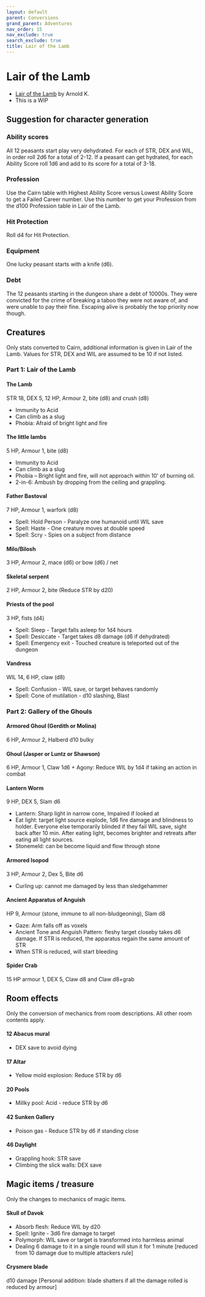 ```yaml
---
layout: default
parent: Conversions
grand_parent: Adventures
nav_order: 15
nav_exclude: true
search_exclude: true
title: Lair of the Lamb
---
```


# Lair of the Lamb

- [Lair of the Lamb](http://goblinpunch.blogspot.com/2020/04/lair-of-lamb-final.html) by Arnold K.
- This is a WIP

## Suggestion for character generation


### Ability scores

All 12 peasants start play very dehydrated. For each of STR, DEX and WIL, in order roll 2d6 for a total of 2-12. If a peasant can get hydrated, for each Ability Score roll 1d6 and add to its score for a total of 3-18.


### Profession

Use the Cairn table with Highest Ability Score versus Lowest Ability Score to get a Failed Career number. Use this number to get your Profession from the d100 Profession table in Lair of the Lamb.


### Hit Protection

Roll d4 for Hit Protection.


### Equipment

One lucky peasant starts with a knife (d6).


### Debt

The 12 peasants starting in the dungeon share a debt of 10000s. They were convicted for the crime of breaking a taboo they were not aware of, and were unable to pay their fine. Escaping alive is probably the top priority now though.


## Creatures

Only stats converted to Cairn, additional information is given in Lair of the Lamb. Values for STR, DEX and WIL are assumed to be 10 if not listed.


### Part 1: Lair of the Lamb


#### The Lamb

STR 18, DEX 5, 12 HP, Armour 2, bite (d8) and crush (d8)



- Immunity to Acid
- Can climb as a slug
- Phobia: Afraid of bright light and fire


#### The little lambs

5 HP, Armour 1, bite (d8)



- Immunity to Acid
- Can climb as a slug
- Phobia – Bright light and fire, will not approach within 10' of burning oil.
- 2-in-6: Ambush by dropping from the ceiling and grappling.


#### Father Bastoval

7 HP, Armour 1, warfork (d8)



- Spell: Hold Person - Paralyze one humanoid until WIL save
- Spell: Haste - One creature moves at double speed
- Spell: Scry - Spies on a subject from distance


#### Milo/Bilosh

3 HP, Armour 2, mace (d6) or bow (d6) / net


#### Skeletal serpent

2 HP, Armour 2, bite (Reduce STR by d20)


#### Priests of the pool

3 HP, fists (d4)



- Spell: Sleep - Target falls asleep for 1d4 hours
- Spell: Desiccate -  Target takes d8 damage (d6 if dehydrated)
- Spell: Emergency exit - Touched creature is teleported out of the dungeon


#### Vandress

WIL 14, 6 HP, claw (d8)



- Spell: Confusion - WIL save, or target behaves randomly
- Spell: Cone of mutilation - d10 slashing, Blast


### Part 2: Gallery of the Ghouls


#### Armored Ghoul (Gerdith or Molina)

6 HP, Armour 2, Halberd d10 bulky


#### Ghoul (Jasper or Luntz or Shawson)

6 HP, Armour 1, Claw 1d6 + Agony: Reduce WIL by 1d4 if taking an action in combat


#### Lantern Worm

9 HP, DEX 5, Slam d6



- Lantern: Sharp light in narrow cone, Impaired if looked at
- Eat light: target light source explode, 1d6 fire damage and blindness to holder. Everyone else temporarily blinded if they fail WIL save, sight back after 10 min. After eating light, becomes brighter and retreats after eating all light sources.
- Stonemeld: can be become liquid and flow through stone


#### Armored Isopod

3 HP, Armour 2, Dex 5, Bite d6



- Curling up: cannot me damaged by less than sledgehammer


#### Ancient Apparatus of Anguish

HP 9, Armour (stone, immune to all non-bludgeoning), Slam d8



- Gaze: Arm falls off as voxels
- Ancient Tone and Anguish Pattern: fleshy target closeby takes d6 damage. If STR is reduced, the apparatus regain the same amount of STR
- When STR is reduced, will start bleeding


#### Spider Crab

15 HP armour 1, DEX 5, Claw d8 and Claw d8+grab


## Room effects

Only the conversion of mechanics from room descriptions. All other room contents apply.


#### 12 Abacus mural



- DEX save to avoid dying


#### 17 Altar



- Yellow mold explosion: Reduce STR by d6


#### 20 Pools



- Millky pool: Acid - reduce STR by d6


#### 42 Sunken Gallery



- Poison gas - Reduce STR by d6 if standing close


#### 46 Daylight
- Grappling hook: STR save
- Climbing the slick walls: DEX save


## Magic items / treasure

Only the changes to mechanics of magic items.


#### Skull of Davok



- Absorb flesh: Reduce WIL by d20
- Spell: Ignite - 3d6 fire damage to target
- Polymorph: WIL save or target is transformed into harmless animal
- Dealing 6 damage to it in a single round will stun it for 1 minute [reduced from 10 damage due to multiple attackers rule]


#### Crysmere blade

d10 damage [Personal addition: blade shatters if all the damage rolled is reduced by armour]
